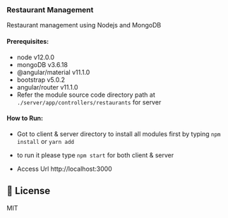 ### Restaurant Management

Restaurant management using Nodejs and MongoDB

#### Prerequisites:

- node v12.0.0
- mongoDB v3.6.18
- @angular/material v11.1.0
- bootstrap v5.0.2
- angular/router v11.1.0
- Refer the module source code directory path at `./server/app/controllers/restaurants` for server

#### How to Run:

- Got to client & server directory to install all modules first by typing `npm install` or `yarn add`

- to run it please type `npm start` for both client & server
- Access Url http://localhost:3000


## 📃 License

MIT
